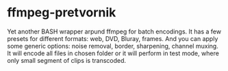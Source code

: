 # ffmpeg-pretvornik
Yet another BASH wrapper arpund ffmpeg for batch encodings.
It has a few presets for different formats: web, DVD, Bluray, frames.
And you can apply some generic options: noise removal, border, sharpening, channel muxing.
It will encode all files in chosen folder or it will perform in test mode,
where only small segment of clips is transcoded.
